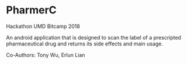 # PharmerC
Hackathon UMD Bitcamp 2018

An android application that is designed to scan the label of a prescripted pharmaceutical drug
and returns its side effects and main usage.

Co-Authors: Tony Wu, Erlun Lian
